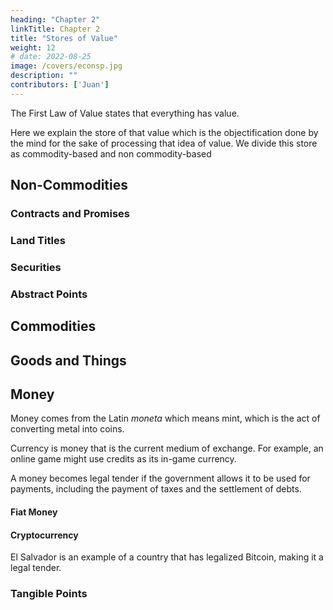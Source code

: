 ```yaml
---
heading: "Chapter 2"
linkTitle: Chapter 2
title: "Stores of Value"
weight: 12
# date: 2022-08-25
image: /covers/econsp.jpg
description: ""
contributors: ['Juan']
---
```



The First Law of Value states that everything has value. 

Here we explain the store of that value which is the objectification done by the mind for the sake of processing that idea of value. We divide this store as commodity-based and non commodity-based 


## Non-Commodities 


### Contracts and Promises 

### Land Titles

### Securities 

### Abstract Points

## Commodities 

## Goods and Things

## Money 

Money comes from the Latin *moneta* which means mint, which is the act of converting metal into coins. 

Currency is money that is the current medium of exchange. For example, an online game might use credits as its in-game currency. 

A money becomes legal tender if the government allows it to be used for payments, including the payment of taxes and the settlement of debts.

#### Fiat Money



#### Cryptocurrency

El Salvador is an example of a country that has legalized Bitcoin, making it a legal tender.    


### Tangible Points


